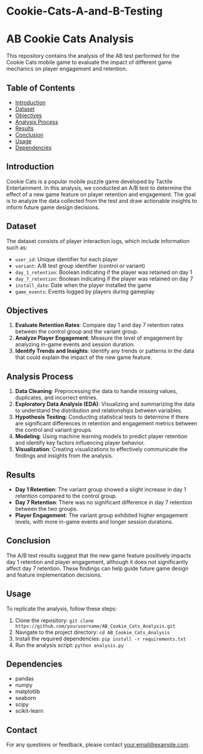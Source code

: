 # Cookie-Cats-A-and-B-Testing
# AB Cookie Cats Analysis

This repository contains the analysis of the AB test performed for the Cookie Cats mobile game to evaluate the impact of different game mechanics on player engagement and retention.

## Table of Contents

- [Introduction](#introduction)
- [Dataset](#dataset)
- [Objectives](#objectives)
- [Analysis Process](#analysis-process)
- [Results](#results)
- [Conclusion](#conclusion)
- [Usage](#usage)
- [Dependencies](#dependencies)

## Introduction

Cookie Cats is a popular mobile puzzle game developed by Tactile Entertainment. In this analysis, we conducted an A/B test to determine the effect of a new game feature on player retention and engagement. The goal is to analyze the data collected from the test and draw actionable insights to inform future game design decisions.

## Dataset

The dataset consists of player interaction logs, which include information such as:
- `user_id`: Unique identifier for each player
- `variant`: A/B test group identifier (control or variant)
- `day_1_retention`: Boolean indicating if the player was retained on day 1
- `day_7_retention`: Boolean indicating if the player was retained on day 7
- `install_date`: Date when the player installed the game
- `game_events`: Events logged by players during gameplay

## Objectives

1. **Evaluate Retention Rates**: Compare day 1 and day 7 retention rates between the control group and the variant group.
2. **Analyze Player Engagement**: Measure the level of engagement by analyzing in-game events and session duration.
3. **Identify Trends and Insights**: Identify any trends or patterns in the data that could explain the impact of the new game feature.

## Analysis Process

1. **Data Cleaning**: Preprocessing the data to handle missing values, duplicates, and incorrect entries.
2. **Exploratory Data Analysis (EDA)**: Visualizing and summarizing the data to understand the distribution and relationships between variables.
3. **Hypothesis Testing**: Conducting statistical tests to determine if there are significant differences in retention and engagement metrics between the control and variant groups.
4. **Modeling**: Using machine learning models to predict player retention and identify key factors influencing player behavior.
5. **Visualization**: Creating visualizations to effectively communicate the findings and insights from the analysis.

## Results

- **Day 1 Retention**: The variant group showed a slight increase in day 1 retention compared to the control group.
- **Day 7 Retention**: There was no significant difference in day 7 retention between the two groups.
- **Player Engagement**: The variant group exhibited higher engagement levels, with more in-game events and longer session durations.

## Conclusion

The A/B test results suggest that the new game feature positively impacts day 1 retention and player engagement, although it does not significantly affect day 7 retention. These findings can help guide future game design and feature implementation decisions.

## Usage

To replicate the analysis, follow these steps:
1. Clone the repository: `git clone https://github.com/yourusername/AB_Cookie_Cats_Analysis.git`
2. Navigate to the project directory: `cd AB_Cookie_Cats_Analysis`
3. Install the required dependencies: `pip install -r requirements.txt`
4. Run the analysis script: `python analysis.py`

## Dependencies

- pandas
- numpy
- matplotlib
- seaborn
- scipy
- scikit-learn

## Contact

For any questions or feedback, please contact [your.email@example.com](mailto:your.email@example.com).

